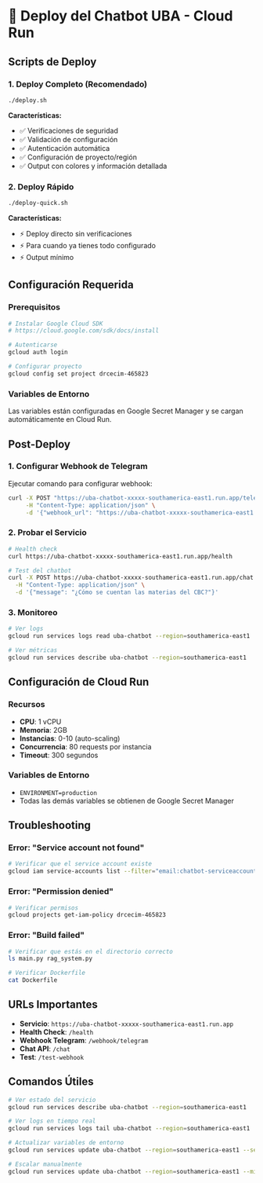 # 🚀 Deploy del Chatbot UBA - Cloud Run

## Scripts de Deploy

### 1. Deploy Completo (Recomendado)
```bash
./deploy.sh
```
**Características:**
- ✅ Verificaciones de seguridad
- ✅ Validación de configuración
- ✅ Autenticación automática
- ✅ Configuración de proyecto/región
- ✅ Output con colores y información detallada

### 2. Deploy Rápido
```bash
./deploy-quick.sh
```
**Características:**
- ⚡ Deploy directo sin verificaciones
- ⚡ Para cuando ya tienes todo configurado
- ⚡ Output mínimo

## Configuración Requerida

### Prerequisitos
```bash
# Instalar Google Cloud SDK
# https://cloud.google.com/sdk/docs/install

# Autenticarse
gcloud auth login

# Configurar proyecto
gcloud config set project drcecim-465823
```

### Variables de Entorno
Las variables están configuradas en Google Secret Manager y se cargan automáticamente en Cloud Run.

## Post-Deploy

### 1. Configurar Webhook de Telegram
Ejecutar comando para configurar webhook:
```bash
curl -X POST "https://uba-chatbot-xxxxx-southamerica-east1.run.app/telegram/setup-webhook" \
     -H "Content-Type: application/json" \
     -d '{"webhook_url": "https://uba-chatbot-xxxxx-southamerica-east1.run.app/webhook/telegram"}'
```

### 2. Probar el Servicio
```bash
# Health check
curl https://uba-chatbot-xxxxx-southamerica-east1.run.app/health

# Test del chatbot
curl -X POST https://uba-chatbot-xxxxx-southamerica-east1.run.app/chat \
  -H "Content-Type: application/json" \
  -d '{"message": "¿Cómo se cuentan las materias del CBC?"}'
```

### 3. Monitoreo
```bash
# Ver logs
gcloud run services logs read uba-chatbot --region=southamerica-east1

# Ver métricas
gcloud run services describe uba-chatbot --region=southamerica-east1
```

## Configuración de Cloud Run

### Recursos
- **CPU**: 1 vCPU
- **Memoria**: 2GB
- **Instancias**: 0-10 (auto-scaling)
- **Concurrencia**: 80 requests por instancia
- **Timeout**: 300 segundos

### Variables de Entorno
- `ENVIRONMENT=production`
- Todas las demás variables se obtienen de Google Secret Manager

## Troubleshooting

### Error: "Service account not found"
```bash
# Verificar que el service account existe
gcloud iam service-accounts list --filter="email:chatbot-serviceaccount"
```

### Error: "Permission denied"
```bash
# Verificar permisos
gcloud projects get-iam-policy drcecim-465823
```

### Error: "Build failed"
```bash
# Verificar que estás en el directorio correcto
ls main.py rag_system.py

# Verificar Dockerfile
cat Dockerfile
```

## URLs Importantes

- **Servicio**: `https://uba-chatbot-xxxxx-southamerica-east1.run.app`
- **Health Check**: `/health`
- **Webhook Telegram**: `/webhook/telegram`
- **Chat API**: `/chat`
- **Test**: `/test-webhook`

## Comandos Útiles

```bash
# Ver estado del servicio
gcloud run services describe uba-chatbot --region=southamerica-east1

# Ver logs en tiempo real
gcloud run services logs tail uba-chatbot --region=southamerica-east1

# Actualizar variables de entorno
gcloud run services update uba-chatbot --region=southamerica-east1 --set-env-vars=ENVIRONMENT=production

# Escalar manualmente
gcloud run services update uba-chatbot --region=southamerica-east1 --min-instances=1
``` 